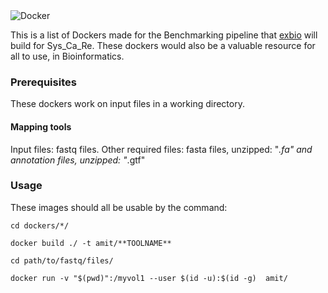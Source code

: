 <img src="https://d1q6f0aelx0por.cloudfront.net/product-logos/library-docker-logo.png" alt="Docker">

This is a list of Dockers made for the Benchmarking pipeline that [exbio](https://www.baumbachlab.net/) will build for Sys_Ca_Re. These dockers would also be a valuable resource for all to use, in Bioinformatics. 

### Prerequisites

These dockers work on input files in a working directory. 

#### Mapping tools

Input files: fastq files. 
Other required files:  fasta files, unzipped: "*.fa" and annotation files, unzipped: "*.gtf"

### Usage
These images should all be usable by the command:
```shell
cd dockers/*/

docker build ./ -t amit/**TOOLNAME**

cd path/to/fastq/files/

docker run -v "$(pwd)":/myvol1 --user $(id -u):$(id -g)  amit/

```
